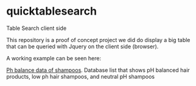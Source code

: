 # quicktablesearch
Table Search client side

This repository is a proof of concept project we did do display a big table that can be queried with Jquery on the client side (browser).

A working example can be seen here:

[Ph balance data of shampoos](https://www.botoxforhair.net/blog/shampoos-ph-levels-list-database/). Database list that shows pH balanced hair products, low ph hair shampoos, and neutral pH shampoos
